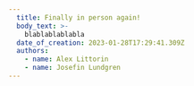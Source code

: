 ```yaml
---
  title: Finally in person again!
  body_text: >-
    blablablablabla
  date_of_creation: 2023-01-28T17:29:41.309Z
  authors:
    - name: Alex Littorin
    - name: Josefin Lundgren
---
```

